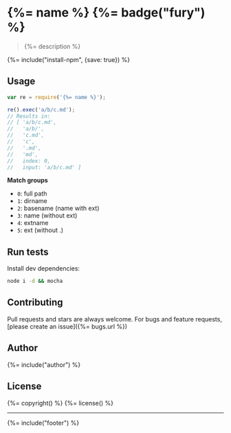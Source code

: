 # {%= name %} {%= badge("fury") %}

> {%= description %}

{%= include("install-npm", {save: true}) %}

## Usage

```js
var re = require('{%= name %}');

re().exec('a/b/c.md');
// Results in:
// [ 'a/b/c.md',
//   'a/b/',
//   'c.md',
//   'c',
//   '.md',
//   'md',
//   index: 0,
//   input: 'a/b/c.md' ]
```

**Match groups**

- `0`: full path
- `1`: dirname
- `2`: basename (name with ext)
- `3`: name (without ext)
- `4`: extname
- `5`: ext (without .)


## Run tests

Install dev dependencies:

```bash
node i -d && mocha
```

## Contributing
Pull requests and stars are always welcome. For bugs and feature requests, [please create an issue]({%= bugs.url %})

## Author
{%= include("author") %}

## License
{%= copyright() %}
{%= license() %}

***

{%= include("footer") %}
